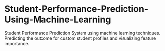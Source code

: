 # Student-Performance-Prediction-Using-Machine-Learning
Student Performance Prediction System using machine learning techniques. Predicting the outcome for custom student profiles and visualizing feature importance.
